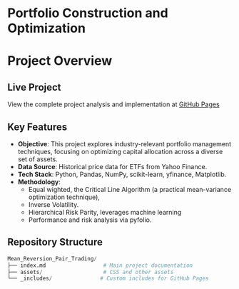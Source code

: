 # Portfolio Construction and Optimization

# Project Overview

## Live Project
View the complete project analysis and implementation at [GitHub Pages](https://majidjangani.github.io/Portfolio-Construction-Optimization-/)


## Key Features
- **Objective**: This project explores industry-relevant portfolio management techniques, focusing on optimizing capital allocation across a diverse set of assets.
- **Data Source**: Historical price data for ETFs from Yahoo Finance.
- **Tech Stack**: Python, Pandas, NumPy, scikit-learn, yfinance, Matplotlib.
- **Methodology**:
  - Equal wighted, the Critical Line Algorithm (a practical mean-variance optimization technique), 
  - Inverse Volatility.
  - Hierarchical Risk Parity, leverages machine learning
  - Performance and risk analysis via pyfolio.


## Repository Structure
```python
Mean_Reversion_Pair_Trading/
├── index.md                  # Main project documentation
├── assets/                   # CSS and other assets
└── _includes/               # Custom includes for GitHub Pages
